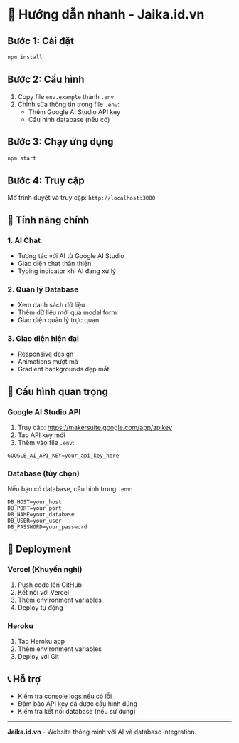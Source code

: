 # 🚀 Hướng dẫn nhanh - Jaika.id.vn

## Bước 1: Cài đặt
```bash
npm install
```

## Bước 2: Cấu hình
1. Copy file `env.example` thành `.env`
2. Chỉnh sửa thông tin trong file `.env`:
   - Thêm Google AI Studio API key
   - Cấu hình database (nếu có)

## Bước 3: Chạy ứng dụng
```bash
npm start
```

## Bước 4: Truy cập
Mở trình duyệt và truy cập: `http://localhost:3000`

## 🎯 Tính năng chính

### 1. AI Chat
- Tương tác với AI từ Google AI Studio
- Giao diện chat thân thiện
- Typing indicator khi AI đang xử lý

### 2. Quản lý Database
- Xem danh sách dữ liệu
- Thêm dữ liệu mới qua modal form
- Giao diện quản lý trực quan

### 3. Giao diện hiện đại
- Responsive design
- Animations mượt mà
- Gradient backgrounds đẹp mắt

## 🔧 Cấu hình quan trọng

### Google AI Studio API
1. Truy cập: https://makersuite.google.com/app/apikey
2. Tạo API key mới
3. Thêm vào file `.env`:
```
GOOGLE_AI_API_KEY=your_api_key_here
```

### Database (tùy chọn)
Nếu bạn có database, cấu hình trong `.env`:
```
DB_HOST=your_host
DB_PORT=your_port
DB_NAME=your_database
DB_USER=your_user
DB_PASSWORD=your_password
```

## 🚀 Deployment

### Vercel (Khuyến nghị)
1. Push code lên GitHub
2. Kết nối với Vercel
3. Thêm environment variables
4. Deploy tự động

### Heroku
1. Tạo Heroku app
2. Thêm environment variables
3. Deploy với Git

## 📞 Hỗ trợ
- Kiểm tra console logs nếu có lỗi
- Đảm bảo API key đã được cấu hình đúng
- Kiểm tra kết nối database (nếu sử dụng)

---
**Jaika.id.vn** - Website thông minh với AI và database integration. 